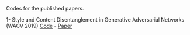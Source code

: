 Codes for the published papers.

1- Style and Content Disentanglement in Generative Adversarial Networks (WACV 2019) [Code](SC-GAN/) - [Paper](https://arxiv.org/abs/1811.05621)

